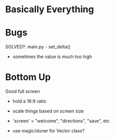 # Basically Everything

# Bugs
SOLVED?: main.py - set_delta()
- sometimes the value is much too high

# Bottom Up
Good full screen
- hold a 16:9 ratio
- scale things based on screen size

- 'screen' = "welcome", "directions", "save", etc

- use magic/duner for Vector class?
